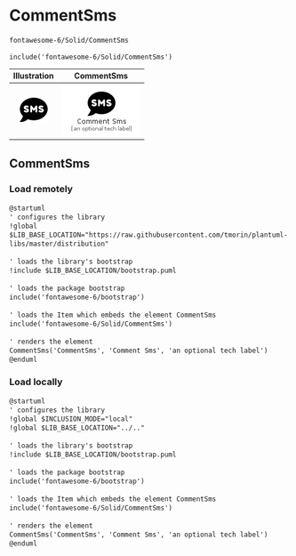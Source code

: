 # CommentSms


```text
fontawesome-6/Solid/CommentSms
```

```text
include('fontawesome-6/Solid/CommentSms')
```



| Illustration | CommentSms |
| :---: | :---: |
| ![illustration for Illustration](../../fontawesome-6/Solid/CommentSms.png) | ![illustration for CommentSms](../../fontawesome-6/Solid/CommentSms.Local.png) |




## CommentSms

### Load remotely
```plantuml
@startuml
' configures the library
!global $LIB_BASE_LOCATION="https://raw.githubusercontent.com/tmorin/plantuml-libs/master/distribution"

' loads the library's bootstrap
!include $LIB_BASE_LOCATION/bootstrap.puml

' loads the package bootstrap
include('fontawesome-6/bootstrap')

' loads the Item which embeds the element CommentSms
include('fontawesome-6/Solid/CommentSms')

' renders the element
CommentSms('CommentSms', 'Comment Sms', 'an optional tech label')
@enduml
```

### Load locally
```plantuml
@startuml
' configures the library
!global $INCLUSION_MODE="local"
!global $LIB_BASE_LOCATION="../.."

' loads the library's bootstrap
!include $LIB_BASE_LOCATION/bootstrap.puml

' loads the package bootstrap
include('fontawesome-6/bootstrap')

' loads the Item which embeds the element CommentSms
include('fontawesome-6/Solid/CommentSms')

' renders the element
CommentSms('CommentSms', 'Comment Sms', 'an optional tech label')
@enduml
```

